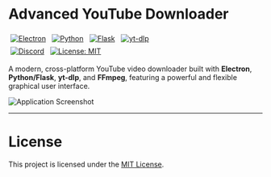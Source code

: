 # Advanced YouTube Downloader

<p align="center">
  <!-- For better visuals on GitHub, it's recommended to place this style block in the project's wiki or a Gist, then link the image -->
  <style>
    .badge-container a {
      display: inline-block;
      margin: 4px;
      transition: all 0.3s ease-in-out;
    }
    .badge-container a:hover {
      transform: scale(1.05) translateY(-3px);
      filter: brightness(1.1);
    }
  </style>
  <div class="badge-container">
    <!-- Tech Stack Badges -->
    <a href="https://www.electronjs.org/" title="Electron">
      <img src="https://img.shields.io/badge/Electron-28.x-47848F?style=for-the-badge&logo=electron&logoColor=white" alt="Electron">
    </a>
    <a href="https://www.python.org/" title="Python">
      <img src="https://img.shields.io/badge/Python-3.8+-3776AB?style=for-the-badge&logo=python&logoColor=white" alt="Python">
    </a>
    <a href="https://flask.palletsprojects.com/" title="Flask">
      <img src="https://img.shields.io/badge/Flask-2.3+-000000?style=for-the-badge&logo=flask&logoColor=white" alt="Flask">
    </a>
    <a href="https://github.com/yt-dlp/yt-dlp" title="yt-dlp">
      <img src="https://img.shields.io/badge/yt--dlp-LATEST-brightgreen?style=for-the-badge" alt="yt-dlp">
    </a>
    <br>
    <!-- Community & License Badges (Please replace with your own links) -->
    <a href="https://discord.gg/YOUR_INVITE_CODE" title="Join our Discord">
      <img src="https://img.shields.io/badge/Discord-JOIN_US-5865F2?style=for-the-badge&logo=discord&logoColor=white" alt="Discord">
    </a>
    <a href="https://opensource.org/licenses/MIT" title="MIT License">
      <img src="https://img.shields.io/badge/License-MIT-yellow.svg?style=for-the-badge" alt="License: MIT">
    </a>
  </div>
</p>

A modern, cross-platform YouTube video downloader built with **Electron**, **Python/Flask**, **yt-dlp**, and **FFmpeg**, featuring a powerful and flexible graphical user interface.

![Application Screenshot](assets/screenshot.png)

---

# License

This project is licensed under the [MIT License](LICENSE).


